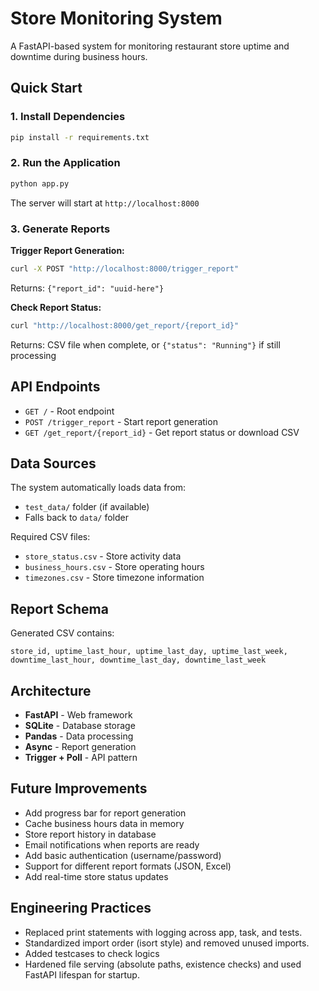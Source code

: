 # Store Monitoring System

A FastAPI-based system for monitoring restaurant store uptime and downtime during business hours.

## Quick Start

### 1. Install Dependencies

```bash
pip install -r requirements.txt
```

### 2. Run the Application

```bash
python app.py
```

The server will start at `http://localhost:8000`

### 3. Generate Reports

**Trigger Report Generation:**

```bash
curl -X POST "http://localhost:8000/trigger_report"
```

Returns: `{"report_id": "uuid-here"}`

**Check Report Status:**

```bash
curl "http://localhost:8000/get_report/{report_id}"
```

Returns: CSV file when complete, or `{"status": "Running"}` if still processing

## API Endpoints

- `GET /` - Root endpoint
- `POST /trigger_report` - Start report generation
- `GET /get_report/{report_id}` - Get report status or download CSV

## Data Sources

The system automatically loads data from:

- `test_data/` folder (if available)
- Falls back to `data/` folder

Required CSV files:

- `store_status.csv` - Store activity data
- `business_hours.csv` - Store operating hours
- `timezones.csv` - Store timezone information

## Report Schema

Generated CSV contains:

```
store_id, uptime_last_hour, uptime_last_day, uptime_last_week, downtime_last_hour, downtime_last_day, downtime_last_week
```

## Architecture

- **FastAPI** - Web framework
- **SQLite** - Database storage
- **Pandas** - Data processing
- **Async** - Report generation
- **Trigger + Poll** - API pattern

## Future Improvements

- Add progress bar for report generation
- Cache business hours data in memory
- Store report history in database
- Email notifications when reports are ready
- Add basic authentication (username/password)
- Support for different report formats (JSON, Excel)
- Add real-time store status updates

## Engineering Practices

- Replaced print statements with logging across app, task, and tests.
- Standardized import order (isort style) and removed unused imports.
- Added testcases to check logics
- Hardened file serving (absolute paths, existence checks) and used FastAPI lifespan for startup.

